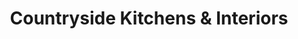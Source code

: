 ---
title: "Countryside Kitchens & Interiors"
url: /edinburgh/countryside-kitchens-and-interiors-church-hill-place/
shop: furniture
---